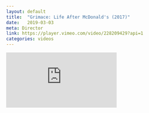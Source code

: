```yaml
---
layout: default
title:  "Grimace: Life After McDonald's (2017)"
date:   2019-03-03
meta: Director
link: https://player.vimeo.com/video/228209429?api=1
categories: videos
---
```


<iframe src="https://player.vimeo.com/video/337427875?api=1&background=1&mute=0&loop=1" frameborder="0" allow="autoplay; fullscreen" allowfullscreen></iframe>

